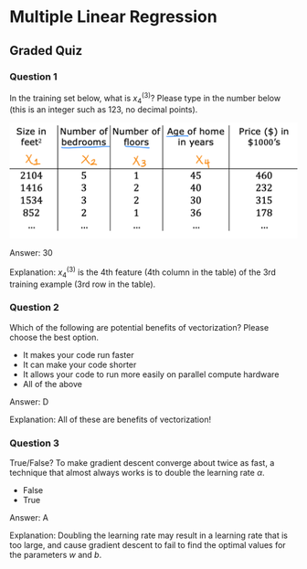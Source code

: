 # Multiple Linear Regression

## Graded Quiz

### Question 1

In the training set below, what is $x_4^{(3)}$? Please type in the number below (this is an integer such as 123, no decimal points).

![image.png](./images/C1_W2_Q1_MLRTable.png)

Answer: 30

Explanation: $x_4^{(3)}$ is the 4th feature (4th column in the table) of the 3rd training example (3rd row in the table).

### Question 2

Which of the following are potential benefits of vectorization? Please choose the best option.

- It makes your code run faster
- It can make your code shorter
- It allows your code to run more easily on parallel compute hardware
- All of the above

Answer: D

Explanation: All of these are benefits of vectorization!

### Question 3

True/False? To make gradient descent converge about twice as fast, a technique that almost always works is to double the learning rate $\alpha$.

- False
- True

Answer: A

Explanation: Doubling the learning rate may result in a learning rate that is too large, and cause gradient descent to fail to find the optimal values for the parameters $w$ and $b$.
